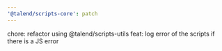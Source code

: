 ```yaml
---
'@talend/scripts-core': patch
---
```


chore: refactor using @talend/scripts-utils
feat: log error of the scripts if there is a JS error